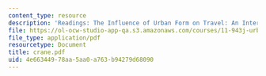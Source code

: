 ```yaml
---
content_type: resource
description: 'Readings: The Influence of Urban Form on Travel: An Interpretive View'
file: https://ol-ocw-studio-app-qa.s3.amazonaws.com/courses/11-943j-urban-transportation-land-use-and-the-environment-spring-2002/4e66344978aa5aa0a763b94279d68090_crane.pdf
file_type: application/pdf
resourcetype: Document
title: crane.pdf
uid: 4e663449-78aa-5aa0-a763-b94279d68090
---
```

